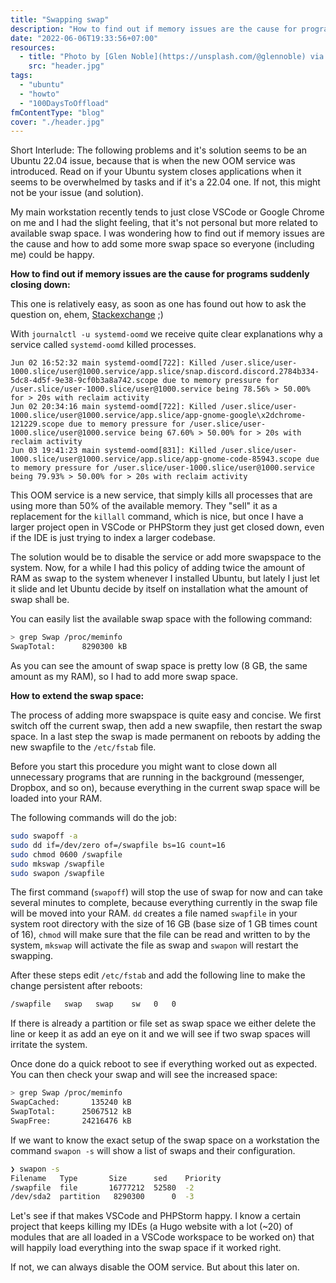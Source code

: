 ```yaml
---
title: "Swapping swap"
description: "How to find out if memory issues are the cause for programs suddenly closing down and how to extend the swap space on Ubuntu."
date: "2022-06-06T19:33:56+07:00"
resources:
  - title: "Photo by [Glen Noble](https://unsplash.com/@glennoble) via [Unsplash](https://unsplash.com/)"
    src: "header.jpg"
tags:
  - "ubuntu"
  - "howto"
  - "100DaysToOffload"
fmContentType: "blog"
cover: "./header.jpg"
---
```


Short Interlude: The following problems and it's solution seems to be an Ubuntu 22.04 issue, because that is when the new OOM service was introduced. Read on if your Ubuntu system closes applications when it seems to be overwhelmed by tasks and if it's a 22.04 one. If not, this might not be your issue (and solution).

My main workstation recently tends to just close VSCode or Google Chrome on me and I had the slight feeling, that it's not personal but more related to available swap space. I was wondering how to find out if memory issues are the cause and how to add some more swap space so everyone (including me) could be happy.

**How to find out if memory issues are the cause for programs suddenly closing down:**

This one is relatively easy, as soon as one has found out how to ask the question on, ehem, [Stackexchange](https://askubuntu.com/questions/1408784/apps-crash-randomly-on-newly-installed-ubuntu-22-04) ;)

With `journalctl -u systemd-oomd` we receive quite clear explanations why a service called `systemd-oomd` killed processes.

```log
Jun 02 16:52:32 main systemd-oomd[722]: Killed /user.slice/user-1000.slice/user@1000.service/app.slice/snap.discord.discord.2784b334-5dc8-4d5f-9e38-9cf0b3a8a742.scope due to memory pressure for /user.slice/user-1000.slice/user@1000.service being 78.56% > 50.00% for > 20s with reclaim activity
Jun 02 20:34:16 main systemd-oomd[722]: Killed /user.slice/user-1000.slice/user@1000.service/app.slice/app-gnome-google\x2dchrome-121229.scope due to memory pressure for /user.slice/user-1000.slice/user@1000.service being 67.60% > 50.00% for > 20s with reclaim activity
Jun 03 19:41:23 main systemd-oomd[831]: Killed /user.slice/user-1000.slice/user@1000.service/app.slice/app-gnome-code-85943.scope due to memory pressure for /user.slice/user-1000.slice/user@1000.service being 79.93% > 50.00% for > 20s with reclaim activity
```

This OOM service is a new service, that simply kills all processes that are using more than 50% of the available memory. They "sell" it as a replacement for the `killall` command, which is nice, but once I have a larger project open in VSCode or PHPStorm they just get closed down, even if the IDE is just trying to index a larger codebase.

The solution would be to disable the service or add more swapspace to the system. Now, for a while I had this policy of adding twice the amount of RAM as swap to the system whenever I installed Ubuntu, but lately I just let it slide and let Ubuntu decide by itself on installation what the amount of swap shall be.

You can easily list the available swap space with the following command:

```bash
> grep Swap /proc/meminfo
SwapTotal:      8290300 kB
```

As you can see the amount of swap space is pretty low (8 GB, the same amount as my RAM), so I had to add more swap space.

**How to extend the swap space:**

The process of adding more swapspace is quite easy and concise. We first switch off the current swap, then add a new swapfile, then restart the swap space. In a last step the swap is made permanent on reboots by adding the new swapfile to the `/etc/fstab` file.

Before you start this procedure you might want to close down all unnecessary programs that are running in the background (messenger, Dropbox, and so on), because everything in the current swap space will be loaded into your RAM.

The following commands will do the job:

```bash
sudo swapoff -a
sudo dd if=/dev/zero of=/swapfile bs=1G count=16
sudo chmod 0600 /swapfile
sudo mkswap /swapfile
sudo swapon /swapfile
```

The first command (`swapoff`) will stop the use of swap for now and can take several minutes to complete, because everything currently in the swap file will be moved into your RAM. `dd` creates a file named `swapfile` in your system root directory with the size of 16 GB (base size of 1 GB times count of 16), `chmod` will make sure that the file can be read and written to by the system, `mkswap` will activate the file as swap and `swapon` will restart the swapping.

After these steps edit `/etc/fstab` and add the following line to make the change persistent after reboots:

```bash
/swapfile   swap   swap    sw   0   0
```

If there is already a partition or file set as swap space we either delete the line or keep it as add an eye on it and we will see if two swap spaces will irritate the system.

Once done do a quick reboot to see if everything worked out as expected. You can then check your swap and will see the increased space:

```bash
> grep Swap /proc/meminfo
SwapCached:       135240 kB
SwapTotal:      25067512 kB
SwapFree:       24216476 kB
```

If we want to know the exact setup of the swap space on a workstation the command `swapon -s` will show a list of swaps and their configuration.

```bash
❯ swapon -s
Filename   Type       Size      sed    Priority
/swapfile  file       16777212  52580  -2
/dev/sda2  partition   8290300      0  -3
```

Let's see if that makes VSCode and PHPStorm happy. I know a certain project that keeps killing my IDEs (a Hugo website with a lot (~20) of modules that are all loaded in a VSCode workspace to be worked on) that will happily load everything into the swap space if it worked right.

If not, we can always disable the OOM service. But about this later on.
